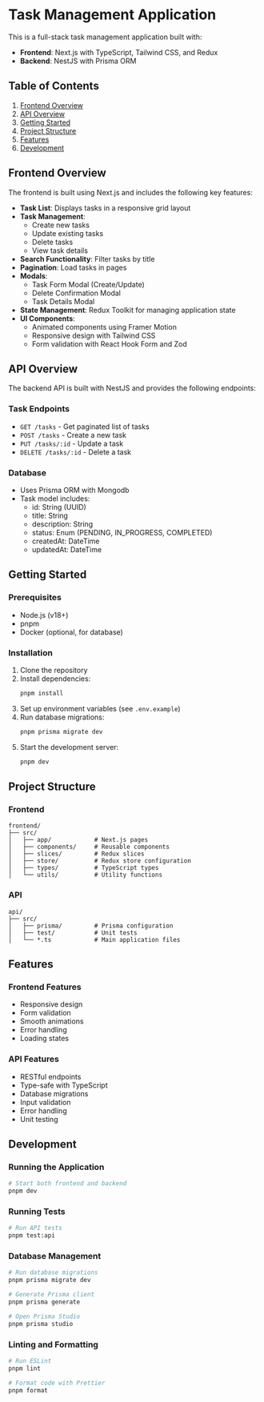 # Task Management Application

This is a full-stack task management application built with:

- **Frontend**: Next.js with TypeScript, Tailwind CSS, and Redux
- **Backend**: NestJS with Prisma ORM

## Table of Contents
1. [Frontend Overview](#frontend-overview)
2. [API Overview](#api-overview)
3. [Getting Started](#getting-started)
4. [Project Structure](#project-structure)
5. [Features](#features)
6. [Development](#development)

## Frontend Overview

The frontend is built using Next.js and includes the following key features:

- **Task List**: Displays tasks in a responsive grid layout
- **Task Management**:
  - Create new tasks
  - Update existing tasks
  - Delete tasks
  - View task details
- **Search Functionality**: Filter tasks by title
- **Pagination**: Load tasks in pages
- **Modals**:
  - Task Form Modal (Create/Update)
  - Delete Confirmation Modal
  - Task Details Modal
- **State Management**: Redux Toolkit for managing application state
- **UI Components**:
  - Animated components using Framer Motion
  - Responsive design with Tailwind CSS
  - Form validation with React Hook Form and Zod

## API Overview

The backend API is built with NestJS and provides the following endpoints:

### Task Endpoints
- `GET /tasks` - Get paginated list of tasks
- `POST /tasks` - Create a new task
- `PUT /tasks/:id` - Update a task
- `DELETE /tasks/:id` - Delete a task

### Database
- Uses Prisma ORM with Mongodb
- Task model includes:
  - id: String (UUID)
  - title: String
  - description: String
  - status: Enum (PENDING, IN_PROGRESS, COMPLETED)
  - createdAt: DateTime
  - updatedAt: DateTime

## Getting Started

### Prerequisites
- Node.js (v18+)
- pnpm
- Docker (optional, for database)

### Installation
1. Clone the repository
2. Install dependencies:
   ```bash
   pnpm install
   ```
3. Set up environment variables (see `.env.example`)
4. Run database migrations:
   ```bash
   pnpm prisma migrate dev
   ```
5. Start the development server:
   ```bash
   pnpm dev
   ```

## Project Structure

### Frontend
```
frontend/
├── src/
│   ├── app/            # Next.js pages
│   ├── components/     # Reusable components
│   ├── slices/         # Redux slices
│   ├── store/          # Redux store configuration
│   ├── types/          # TypeScript types
│   └── utils/          # Utility functions
```

### API
```
api/
├── src/
│   ├── prisma/         # Prisma configuration
│   ├── test/           # Unit tests
│   └── *.ts            # Main application files
```

## Features

### Frontend Features
- Responsive design
- Form validation
- Smooth animations
- Error handling
- Loading states

### API Features
- RESTful endpoints
- Type-safe with TypeScript
- Database migrations
- Input validation
- Error handling
- Unit testing

## Development

### Running the Application
```bash
# Start both frontend and backend
pnpm dev
```

### Running Tests
```bash
# Run API tests
pnpm test:api
```

### Database Management
```bash
# Run database migrations
pnpm prisma migrate dev

# Generate Prisma client
pnpm prisma generate

# Open Prisma Studio
pnpm prisma studio
```

### Linting and Formatting
```bash
# Run ESLint
pnpm lint

# Format code with Prettier
pnpm format
```

